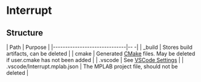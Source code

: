 
# Interrupt

## Structure

| Path                         | Purpose                                                                                              |
|------------------------------|--                                                                                                   -|
| _build                       | Stores build artifacts, can be deleted                                                               |
| cmake                        | Generated [CMake](https://cmake.org/) files. May be deleted if user.cmake has not been added         |
| .vscode                      | See [VSCode Settings](https://code.visualstudio.com/docs/getstarted/settings)                        |
| .vscode/Interrupt.mplab.json | The MPLAB project file, should not be deleted                                                        |
